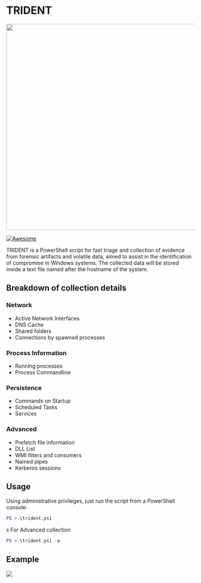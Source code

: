 # TRIDENT
<img src="https://raw.githubusercontent.com/nov3mb3r/trident/master/logo.PNG" width="550">


[![Awesome](https://awesome.re/badge.svg)](https://awesome.re)

TRIDENT is a PowerShell script for fast triage and collection of evidence from forensic artifacts and volatile data, aimed to assist in the identification of compromise in Windows systems. The collected data will be stored inside a text file named after the hostname of the system.

## Breakdown of collection details
### Network
- Active Network Interfaces
- DNS Cache
- Shared folders
- Connections by spawned processes

### Process Information
- Running processes
- Process Commandline

### Persistence
- Commands on Startup
- Scheduled Tasks
- Services

### Advanced
- Prefetch file information
- DLL List
- WMI filters and consumers
- Named pipes
- Kerberos sessions

## Usage
Using administrative privileges, just run the script from a PowerShell console:
```powershell
PS >.\trident.ps1
```
s
For Advanced collection
```powershell
PS >.\trident.ps1 -a
```

## Example
![](https://raw.githubusercontent.com/nov3mb3r/trident/master/example.PNG)
